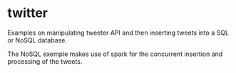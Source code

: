 # twitter
Examples on manipulating tweeter API and then inserting tweets into a SQL or NoSQL database.

The NoSQL exemple makes use of spark for the concurrent insertion and processing of the tweets.
